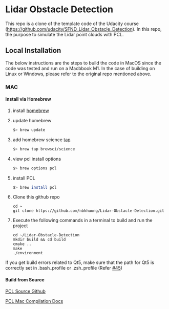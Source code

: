 # Lidar Obstacle Detection

This repo is a clone of the template code of the Udacity course (https://github.com/udacity/SFND_Lidar_Obstacle_Detection). In this repo, the purpose to simulate the Lidar point clouds with PCL.

## Local Installation
The below instructions are the steps to build the code in MacOS since the code was tested and run on a Macbbook M1. In the case of building on Linux or Windows, please refer to the original repo mentioned above.

### MAC

#### Install via Homebrew
1. install [homebrew](https://brew.sh/)
2. update homebrew 
	```bash
	$> brew update
	```
3. add  homebrew science [tap](https://docs.brew.sh/Taps) 
	```bash
	$> brew tap brewsci/science
	```
4. view pcl install options
	```bash
	$> brew options pcl
	```
5. install PCL 
	```bash
	$> brew install pcl
	```

6. Clone this github repo

   ```shell
   cd ~
   git clone https://github.com/nbkhuong/Lidar-Obstacle-Detection.git
   ```

7. Execute the following commands in a terminal to build and run the project

   ```shell
   cd ~/Lidar-Obstacle-Detection
   mkdir build && cd build
   cmake ..
   make
   ./environment
   ```
If you get build errors related to Qt5, make sure that the path for Qt5 is correctly set in .bash_profile or .zsh_profile (Refer [#45](https://github.com/udacity/SFND_Lidar_Obstacle_Detection/issues/45))

#### Build from Source

[PCL Source Github](https://github.com/PointCloudLibrary/pcl)

[PCL Mac Compilation Docs](https://pcl.readthedocs.io/projects/tutorials/en/latest/compiling_pcl_macosx.html#compiling-pcl-macosx)
